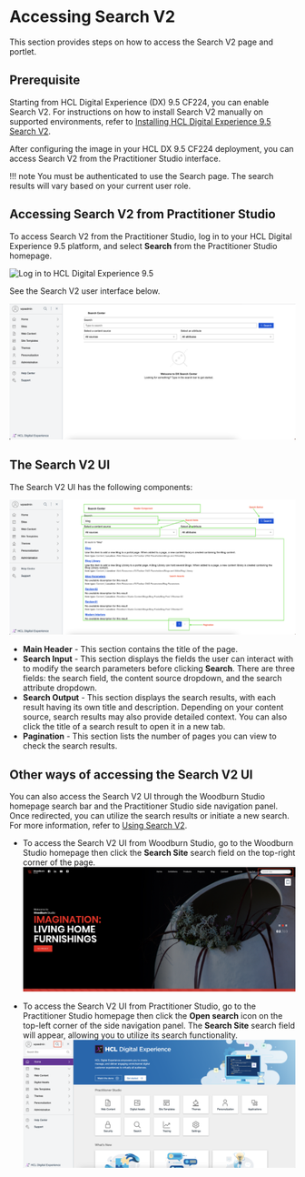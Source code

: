 # Accessing Search V2

This section provides steps on how to access the Search V2 page and portlet.

## Prerequisite

Starting from HCL Digital Experience (DX) 9.5 CF224, you can enable Search V2. For instructions on how to install Search V2 manually on supported environments, refer to [Installing HCL Digital Experience 9.5 Search V2](./installation.md).

After configuring the image in your HCL DX 9.5 CF224 deployment, you can access Search V2 from the Practitioner Studio interface.

!!! note
    You must be authenticated to use the Search page. The search results will vary based on your current user role.

## Accessing Search V2 from Practitioner Studio

To access Search V2 from the Practitioner Studio, log in to your HCL Digital Experience 9.5 platform, and select **Search** from the Practitioner Studio homepage.

![](../../assets/HCL_DX_95_Practitioner_Studio_interface.png "Log in to HCL Digital Experience 9.5")

See the Search V2 user interface below.

![](../../assets/HCL_Search_Landing_Page.png "HCL Search Landing Page")

## The Search V2 UI

The Search V2 UI has the following components:

![](../../assets/HCL_Search_03_End_user_Search_Results.png)

-   **Main Header** - This section contains the title of the page.
-   **Search Input** - This section displays the fields the user can interact with to modify the search parameters before clicking **Search**. There are three fields: the search field, the content source dropdown, and the search attribute dropdown.
-   **Search Output** - This section displays the search results, with each result having its own title and description. Depending on your content source, search results may also provide detailed context. You can also click the title of a search result to open it in a new tab.
-   **Pagination** - This section lists the number of pages you can view to check the search results.

## Other ways of accessing the Search V2 UI

You can also access the Search V2 UI through the Woodburn Studio homepage search bar and the Practitioner Studio side navigation panel. Once redirected, you can utilize the search results or initiate a new search. For more information, refer to [Using Search V2](./usage.md).

- To access the Search V2 UI from Woodburn Studio, go to the Woodburn Studio homepage then click the **Search Site** search field on the top-right corner of the page.
    ![](../../assets/HCL_Search_Access_Page_Via_Woodburn_1.png)

- To access the Search V2 UI from Practitioner Studio, go to the Practitioner Studio homepage then click the **Open search** icon on the top-left corner of the side navigation panel. The **Search Site** search field will appear, allowing you to utilize its search functionality.
    ![](../../assets/HCL_Search_Access_Page_Via_PS_Sidenav_1.png)
